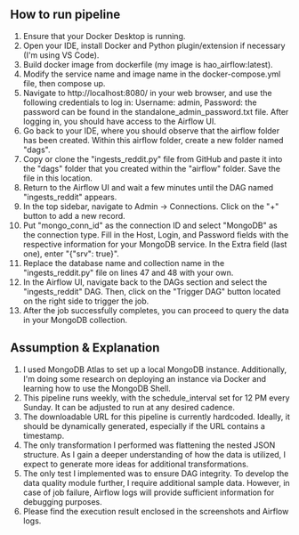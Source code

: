 ## How to run pipeline
1. Ensure that your Docker Desktop is running.
2. Open your IDE, install Docker and Python plugin/extension if necessary (I'm using VS Code).
3. Build docker image from dockerfile (my image is hao_airflow:latest).
4. Modify the service name and image name in the docker-compose.yml file, then compose up.
5. Navigate to http://localhost:8080/ in your web browser, and use the following credentials to log in: Username: admin, Password: the password can be found in the standalone_admin_password.txt file. After logging in, you should have access to the Airflow UI.
6. Go back to your IDE, where you should observe that the airflow folder has been created. Within this airflow folder, create a new folder named "dags".
7. Copy or clone the "ingests_reddit.py" file from GitHub and paste it into the "dags" folder that you created within the "airflow" folder. Save the file in this location.
8. Return to the Airflow UI and wait a few minutes until the DAG named "ingests_reddit" appears.
9. In the top sidebar, navigate to Admin -> Connections. Click on the "+" button to add a new record.
10. Put "mongo_conn_id" as the connection ID and select "MongoDB" as the connection type. Fill in the Host, Login, and Password fields with the respective information for your MongoDB service. In the Extra field (last one), enter "{"srv": true}".
11. Replace the database name and collection name in the "ingests_reddit.py" file on lines 47 and 48 with your own.
12. In the Airflow UI, navigate back to the DAGs section and select the "ingests_reddit" DAG. Then, click on the "Trigger DAG" button located on the right side to trigger the job.
13. After the job successfully completes, you can proceed to query the data in your MongoDB collection.

## Assumption & Explanation
1. I used MongoDB Atlas to set up a local MongoDB instance. Additionally, I'm doing some research on deploying an instance via Docker and learning how to use the MongoDB Shell.
2. This pipeline runs weekly, with the schedule_interval set for 12 PM every Sunday. It can be adjusted to run at any desired cadence.
3. The downloadable URL for this pipeline is currently hardcoded. Ideally, it should be dynamically generated, especially if the URL contains a timestamp.
4. The only transformation I performed was flattening the nested JSON structure. As I gain a deeper understanding of how the data is utilized, I expect to generate more ideas for additional transformations.
5. The only test I implemented was to ensure DAG integrity. To develop the data quality module further, I require additional sample data. However, in case of job failure, Airflow logs will provide sufficient information for debugging purposes.
6. Please find the execution result enclosed in the screenshots and Airflow logs.
